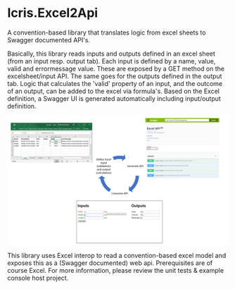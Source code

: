 # Icris.Excel2Api
A convention-based library that translates logic from excel sheets to Swagger documented API's.

Basically, this library reads inputs and outputs defined in an excel sheet (from an input resp. output tab). Each input is defined by a name, value, valid and errormessage value. These are exposed by a GET method on the excelsheet/input API. The same goes for the outputs defined in the output tab. Logic that calculates the 'valid' property of an input, and the outcome of an output, can be added to the excel via formula's. 
Based on the Excel definition, a Swagger UI is generated automatically including input/output definition.

![overview](https://raw.githubusercontent.com/boonzaai/Icris.Excel2Api/master/overview.png)

This library uses Excel interop to read a convention-based excel model and exposes this as a (Swagger documented) web api. Prerequisites are of course Excel. For more information, please review the unit tests & example console host project.
